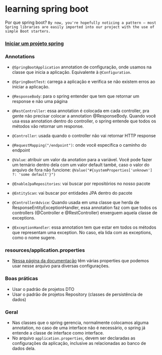 # learning spring boot

Por que spring boot? `By now, you're hopefully noticing a pattern – most Spring libraries are easily imported into our project with the use of simple Boot starters.`



### [Iniciar um projeto spring](https://start.spring.io/)

### Annotations

- `@SpringBootApplication` annotation de configuração, onde usamos na classe que inicia a aplicação. Equivalente à `@Configuration`.
- `@SpringBootTest`: carrega a aplicação e verifica se não existem erros ao iniciar a aplicação.

- `@ResponseBody`: para o spring entender que tem que retornar um response e não uma página
- `@RestController`: essa annotation é colocada em cada controller, pra gente não precisar colocar a annotation @ResponseBody. Quando você usa essa annotation dentro do controller, o spring entende que todos os métodos vão retornar um response.
- `@Controller`: usada quando o controller não vai retornar HTTP response
- `@RequestMapping("/endpoint")`: onde você especifica o caminho do endpoint
- `@Value`: atribuir um valor da anotation para a variável. Você pode fazer um ternário dentro dela com um valor default també, caso o valor do arquivo de fora não funcione: ```@Value("#{systemProperties['unknown'] ?: 'some default'}")```
- `@EnableJpaRepositories`: vai buscar por repositórios no nosso pacote
- `@EntityScan`: vai buscar por entidades JPA dentro do pacote
- `@ControllerAdvice`: Quando usada em uma classe que herda de ResponseEntityExceptionHandler, essa annotation faz com que todos os controllers (@Controller e @RestController) enxerguem aquela classe de exceptions.
- `@ExceptionHandler`: essa annotation tem que estar em todos os métodos que representam uma exception. No caso, ela lida com as exceptions, como o nome sugere.


### resources/application.properties

- [Nessa página da documentação](https://docs.spring.io/spring-boot/docs/current/reference/html/appendix-application-properties.html) têm várias properties que podemos usar nesse arquivo para diversas configurações.

### Boas práticas 
- Usar o padrão de projetos DTO 
- Usar o padrão de projetos Repository (classes de persistência de dados)

### Geral

- Nas classes que o spring gerencia, normalmente colocamos alguma annotation, no caso de uma interface não é necessário, o spring já entende a classe de interface como interface.
- No arquivo `application.properties`, devem ser declaradas as configurações da aplicação, inclusive as relacionadas ao banco de dados dela.

